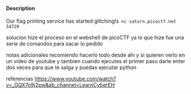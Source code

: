 #### Description

Our flag printing service has started glitching!`$ nc saturn.picoctf.net 54720`

solucion
hize el proceso en el webshell de picoCTF
ya lo que hize fue una serie de comandos para sacar lo pedido

notas adicionales 
recomiendo hacerlo todo desde ahi y si quieren verlo en un video de youtube y tambien cuando ejecutes el primer paso darle enter dos veces para que te salga y puedas ejecutar python

referencias
https://www.youtube.com/watch?v=_GQX7n9j2pw&ab_channel=LearnCyberEH
